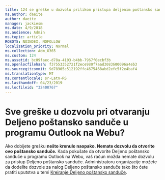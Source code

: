 ```yaml
---
title: 124 se greške u dozvolu prilikom pristupa deljenim poštansko sanduče u OWA?
ms.author: daeite
author: daeite
manager: jackiesm
ms.date: 4/9/2018
ms.audience: Admin
ms.topic: article
ROBOTS: NOINDEX, NOFOLLOW
localization_priority: Normal
ms.collection: Adm_O365
ms.custom: 124
ms.assetid: bc09faec-d78a-4103-b4bb-7967f0ecbf3b
ms.openlocfilehash: f37553352721f2ece980f7aad3083600096a4eb3
ms.sourcegitcommit: 9d78905c512192ffc4675468abd2efc5f2e4baf4
ms.translationtype: MT
ms.contentlocale: sr-Latn-RS
ms.lasthandoff: 04/23/2019
ms.locfileid: "32400767"
---
```

# <a name="getting-a-permission-error-when-opening-a-shared-mailbox-in-outlook-on-the-web"></a>Sve greške u dozvolu pri otvaranju Deljeno poštansko sanduče u programu Outlook na Webu?

Ako dobijete grešku **nešto krenulo naopako. Nemate dozvolu da otvorite ovo poštansko sanduče.** Kada pokušate da otvorite Deljeno poštansko sanduče u programu Outlook na Webu, vaš račun možda nemate dozvolu za pristup Deljeno poštansko sanduče. Administratoru organizacije možete da dodelite dozvole za nalog Deljeno poštansko sanduče tako što ćete pratiti uputstva u temi [Kreiranje Deljeno poštansko sanduče](https://support.office.com/article/871a246d-3acd-4bba-948e-5de8be0544c9).
  

